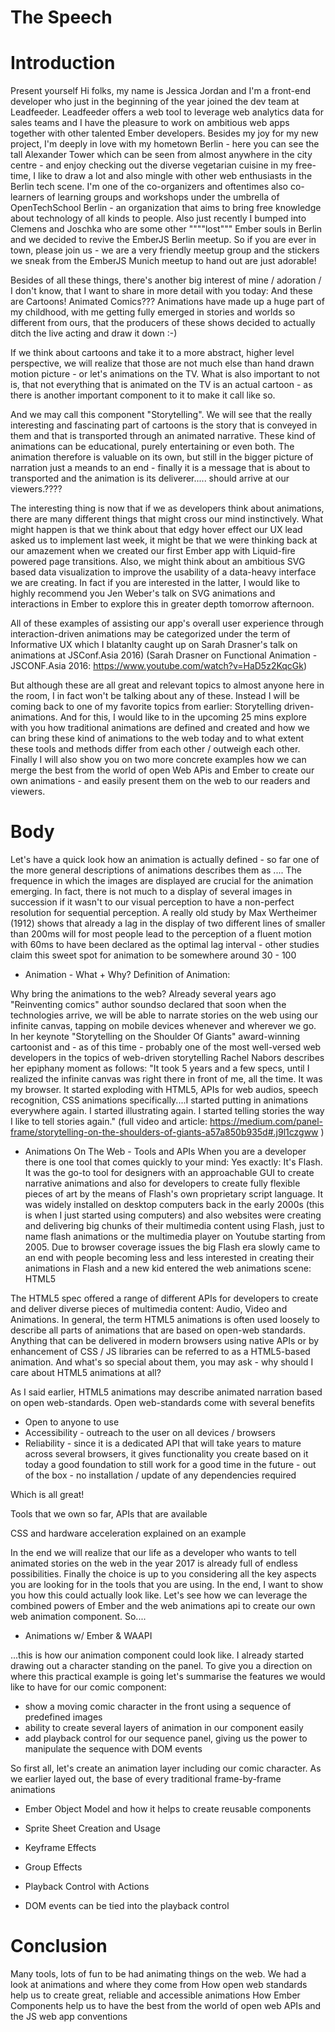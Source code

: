 # The Speech

# Introduction

Present yourself
Hi folks, my name is Jessica Jordan and I'm a front-end developer who just in the beginning of the year joined the dev team at Leadfeeder. Leadfeeder offers a web tool to leverage 
web analytics data for sales teams and I have the pleasure to work on ambitious web apps together with other talented Ember developers.
Besides my joy for my new project, I'm deeply in love with my hometown Berlin - here you can see the tall Alexander Tower
which can be seen from almost anywhere in the city centre - and enjoy checking out the diverse
vegetarian cuisine in my free-time, I like to draw a lot and also mingle with other web enthusiasts in the Berlin tech scene.
I'm one of the co-organizers and oftentimes also co-learners of learning groups and workshops under the umbrella of OpenTechSchool
Berlin - an organization that aims to bring free knowledge about technology of all kinds to people.
Also just recently I bumped into Clemens and Joschka who are some other """"lost""" Ember souls in Berlin and we 
decided to revive the EmberJS Berlin meetup. So if you are ever in town, please join us - we are a very friendly meetup group
and the stickers we sneak from the EmberJS Munich meetup to hand out are just adorable! 

Besides of all these things, there's another big interest of mine / adoration / I don't know, that I want to share in more detail with you today: And these are Cartoons! Animated Comics??? Animations have made up a huge part of my childhood, with me getting fully 
emerged in stories and worlds so different from ours, that the producers of these shows decided to actually ditch the live acting and draw it down  :-) 

If we think about cartoons and take it to a more abstract, higher level perspective, we will realize that those are not much
else than hand drawn motion picture - or let's animations on the TV. What is also important to not is, that not everything
that is animated on the TV is an actual cartoon - as there is another important component to it to make it call like so.

And we may call this component "Storytelling". We will see that the really interesting and fascinating part of cartoons is the story
that is conveyed in them and that is transported through an animated narrative. These 
kind of animations can be educational, purely entertaining or even both. The animation therefore is valuable on its own, 
but still in the bigger picture of narration just a meands to an end - finally it is a message that is about to transported
and the animation is its deliverer..... should arrive at our viewers.????

The interesting thing is now that if we as developers think about animations, there are many different things that might cross our mind 
instinctively. What might happen is that we think about that edgy hover effect our UX lead asked us to implement last week,
it might be that we were thinking back at our amazement when we created our first Ember app with Liquid-fire powered page transitions.
Also, we might think about an ambitious SVG based data visualization to improve the usability of a data-heavy interface we are creating.
In fact if you are interested in the latter, I would like to highly recommend you Jen Weber's talk on SVG animations and interactions
in Ember to explore this in greater depth tomorrow afternoon.

All of these examples of assisting our app's overall user experience through interaction-driven animations 
may be categorized under the term of Informative UX  which I blatanlty caught up on Sarah Drasner's talk on animations at JSConf.Asia 2016) 
(Sarah Drasner on Functional Animation - JSCONF.Asia 2016: https://www.youtube.com/watch?v=HaD5z2KqcGk)


But although these are all great and relevant topics to almost anyone here in the room, I in fact won't be talking about any of these.
Instead I will be coming back to one of my favorite topics from earlier: Storytelling driven-animations. And for this, I would like to in 
the upcoming 25 mins explore with you how traditional animations are defined and created and how we can bring these kind
of animations to the web today and to what extent these tools and methods differ from each other / outweigh each other. 
Finally I will also show you on two more concrete examples how we can merge the best from the world of open Web APis and Ember
to create our own animations - and easily present them on the web to our readers and viewers.



# Body

Let's have a quick look how an animation is actually defined - so far one of the more general descriptions of
animations describes them as ....
The frequence in which the images are displayed are crucial for the animation emerging. In fact, there is not much to 
a display of several images in succession if it wasn't to our visual perception to have a non-perfect resolution for sequential
perception. A really old study by Max Wertheimer (1912) shows that already a lag in the display of two different lines of smaller than 200ms
will for most people lead to the perception of a fluent motion with 60ms to have been declared as the optimal lag
interval - other studies claim this sweet spot for animation to 
be somewhere around 30 - 100 

 - Animation - What + Why?
  Definition of Animation: 


Why bring the animations to the web? Already several years ago "Reinventing comics" author soundso declared that soon when the technologies arrive, we will be able to
narrate stories on the web using our infinite canvas, tapping on mobile devices whenever and wherever we go. In her keynote "Storytelling on the Shoulder Of Giants" 
award-winning cartoonist and - as of this time - probably one of the most well-versed web developers in the topics of web-driven storytelling Rachel Nabors describes
her epiphany moment as follows: "It took 5 years and a few specs, until I realized the infinite canvas was right there in front of me, all the time. It was my browser.
It started exploding with HTML5, APIs for web audios, speech recognition, CSS animations specifically....I started putting in animations everywhere again. I started
illustrating again. I started telling stories the way I like to tell stories again." (full video and article: https://medium.com/panel-frame/storytelling-on-the-shoulders-of-giants-a57a850b935d#.j9l1czgww )


 - Animations On The Web - Tools and APIs
When you are a developer there is one tool that comes quickly to your mind: Yes exactly: It's Flash.
It was the go-to tool for designers with an approachable GUI to create narrative animations and also for developers to create fully flexible pieces of art by the means
of Flash's own proprietary script language. It was widely installed on desktop computers back in the early 2000s (this is when I just started using computers) and also
websites were creating and delivering big chunks of their multimedia content using Flash, just to name flash animations or the multimedia player on Youtube starting from 2005.
Due to browser coverage issues the big Flash era slowly came to an end with people becoming less and less interested in creating their animations in Flash and
a new kid entered the web animations scene: HTML5

The HTML5 spec offered a range of different APIs for developers to create and deliver diverse pieces of multimedia content: Audio, Video and Animations. In general, the 
term HTML5 animations is often used loosely to describe all parts of animations that are based on open-web standards. Anything that can be delivered in modern browsers
using native APIs or by enhancement of CSS / JS libraries can be referred to as a HTML5-based animation.
And what's so special about them, you may ask - why should I care about HTML5 animations at all?

As I said earlier, HTML5 animations may describe animated narration based on open web-standards. Open web-standards come with several benefits
- Open to anyone to use
- Accessibility - outreach to the user on all devices / browsers
- Reliability - since it is a dedicated API that will take years to mature across several browsers, it gives functionality you create based on it today
a good foundation to still work for a good time in the future - out of the box - no installation / update of any dependencies required

Which is all great!

Tools that we own so far, APIs that are available

CSS and hardware acceleration explained on an example

In the end we will realize that our life as a developer who wants to tell animated stories on the web in the year 2017 is already full of endless possibilities. Finally the choice is up to you
considering all the key aspects you are looking for in the tools that you are using.
In the end, I want to show you how this could actually look like. Let's see how we can leverage the combined powers of Ember and the web animations api to create our own
web animation component.
So....

 - Animations w/ Ember & WAAPI 
 
...this is how our animation component could look like. I already started drawing out a character standing on the panel. To give you a direction on where this practical example is going
let's summarise the features we would like to have for our comic component:

 - show a moving comic character in the front using a sequence of predefined images
 - ability to create several layers of animation in our component easily
 - add playback control for our sequence panel, giving us the power to manipulate the sequence with DOM events


So first all, let's create an animation layer including our comic character. As we earlier layed out, the base of every traditional frame-by-frame animations 


- Ember Object Model and how it helps to create reusable components

- Sprite Sheet Creation and Usage

- Keyframe Effects

- Group Effects

- Playback Control with Actions
- DOM events can be tied into the playback control


# Conclusion

Many tools, lots of fun to be had animating things on the web. 
We had a look at animations and where they come from
How open web standards help us to create great, reliable and accessible animations
How Ember Components help us to have the best from the world of open web APIs and the JS web app conventions



